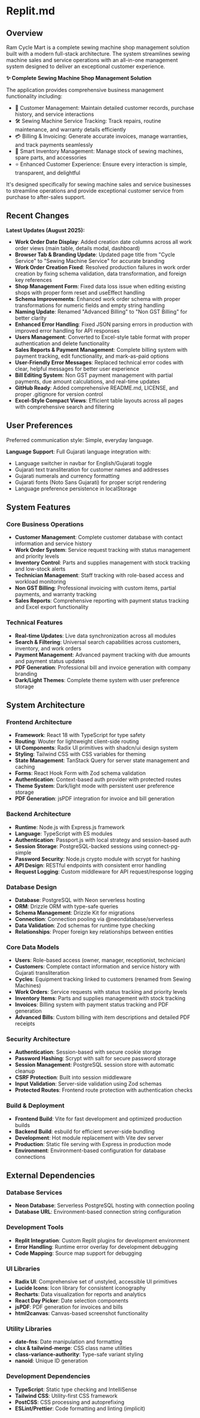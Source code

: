 # Replit.md

## Overview

Ram Cycle Mart is a complete sewing machine shop management solution built with a modern full-stack architecture. The system streamlines sewing machine sales and service operations with an all-in-one management system designed to deliver an exceptional customer experience. 

**✨ Complete Sewing Machine Shop Management Solution**

The application provides comprehensive business management functionality including:
- 👥 Customer Management: Maintain detailed customer records, purchase history, and service interactions
- 🛠 Sewing Machine Service Tracking: Track repairs, routine maintenance, and warranty details efficiently  
- 💳 Billing & Invoicing: Generate accurate invoices, manage warranties, and track payments seamlessly
- 🎯 Smart Inventory Management: Manage stock of sewing machines, spare parts, and accessories
- ⭐ Enhanced Customer Experience: Ensure every interaction is simple, transparent, and delightful

It's designed specifically for sewing machine sales and service businesses to streamline operations and provide exceptional customer service from purchase to after-sales support.

## Recent Changes

**Latest Updates (August 2025):**
- **Work Order Date Display**: Added creation date columns across all work order views (main table, details modal, dashboard)
- **Browser Tab & Branding Update**: Updated page title from "Cycle Service" to "Sewing Machine Service" for accurate branding
- **Work Order Creation Fixed**: Resolved production failures in work order creation by fixing schema validation, data transformation, and foreign key references
- **Shop Management Form**: Fixed data loss issue when editing existing shops with proper form reset and useEffect handling
- **Schema Improvements**: Enhanced work order schema with proper transformations for numeric fields and empty string handling
- **Naming Update**: Renamed "Advanced Billing" to "Non GST Billing" for better clarity
- **Enhanced Error Handling**: Fixed JSON parsing errors in production with improved error handling for API responses
- **Users Management**: Converted to Excel-style table format with proper authentication and delete functionality
- **Sales Reports & Payment Management**: Complete billing system with payment tracking, edit functionality, and mark-as-paid options
- **User-Friendly Error Messages**: Replaced technical error codes with clear, helpful messages for better user experience
- **Bill Editing System**: Non GST payment management with partial payments, due amount calculations, and real-time updates
- **GitHub Ready**: Added comprehensive README.md, LICENSE, and proper .gitignore for version control
- **Excel-Style Compact Views**: Efficient table layouts across all pages with comprehensive search and filtering

## User Preferences

Preferred communication style: Simple, everyday language.

**Language Support**: Full Gujarati language integration with:
- Language switcher in navbar for English/Gujarati toggle
- Gujarati text transliteration for customer names and addresses
- Gujarati numerals and currency formatting
- Gujarati fonts (Noto Sans Gujarati) for proper script rendering
- Language preference persistence in localStorage

## System Features

### Core Business Operations
- **Customer Management**: Complete customer database with contact information and service history
- **Work Order System**: Service request tracking with status management and priority levels
- **Inventory Control**: Parts and supplies management with stock tracking and low-stock alerts
- **Technician Management**: Staff tracking with role-based access and workload monitoring
- **Non GST Billing**: Professional invoicing with custom items, partial payments, and warranty tracking
- **Sales Reports**: Comprehensive reporting with payment status tracking and Excel export functionality

### Technical Features
- **Real-time Updates**: Live data synchronization across all modules
- **Search & Filtering**: Universal search capabilities across customers, inventory, and work orders
- **Payment Management**: Advanced payment tracking with due amounts and payment status updates
- **PDF Generation**: Professional bill and invoice generation with company branding
- **Dark/Light Themes**: Complete theme system with user preference storage

## System Architecture

### Frontend Architecture
- **Framework**: React 18 with TypeScript for type safety
- **Routing**: Wouter for lightweight client-side routing
- **UI Components**: Radix UI primitives with shadcn/ui design system
- **Styling**: Tailwind CSS with CSS variables for theming
- **State Management**: TanStack Query for server state management and caching
- **Forms**: React Hook Form with Zod schema validation
- **Authentication**: Context-based auth provider with protected routes
- **Theme System**: Dark/light mode with persistent user preference storage
- **PDF Generation**: jsPDF integration for invoice and bill generation

### Backend Architecture
- **Runtime**: Node.js with Express.js framework
- **Language**: TypeScript with ES modules
- **Authentication**: Passport.js with local strategy and session-based auth
- **Session Storage**: PostgreSQL-backed sessions using connect-pg-simple
- **Password Security**: Node.js crypto module with scrypt for hashing
- **API Design**: RESTful endpoints with consistent error handling
- **Request Logging**: Custom middleware for API request/response logging

### Database Design
- **Database**: PostgreSQL with Neon serverless hosting
- **ORM**: Drizzle ORM with type-safe queries
- **Schema Management**: Drizzle Kit for migrations
- **Connection**: Connection pooling via @neondatabase/serverless
- **Data Validation**: Zod schemas for runtime type checking
- **Relationships**: Proper foreign key relationships between entities

### Core Data Models
- **Users**: Role-based access (owner, manager, receptionist, technician)
- **Customers**: Complete contact information and service history with Gujarati transliteration
- **Cycles**: Equipment tracking linked to customers (renamed from Sewing Machines)
- **Work Orders**: Service requests with status tracking and priority levels
- **Inventory Items**: Parts and supplies management with stock tracking
- **Invoices**: Billing system with payment status tracking and PDF generation
- **Advanced Bills**: Custom billing with item descriptions and detailed PDF receipts

### Security Architecture
- **Authentication**: Session-based with secure cookie storage
- **Password Hashing**: Scrypt with salt for secure password storage
- **Session Management**: PostgreSQL session store with automatic cleanup
- **CSRF Protection**: Built into session middleware
- **Input Validation**: Server-side validation using Zod schemas
- **Protected Routes**: Frontend route protection with authentication checks

### Build & Deployment
- **Frontend Build**: Vite for fast development and optimized production builds
- **Backend Build**: esbuild for efficient server-side bundling
- **Development**: Hot module replacement with Vite dev server
- **Production**: Static file serving with Express in production mode
- **Environment**: Environment-based configuration for database connections

## External Dependencies

### Database Services
- **Neon Database**: Serverless PostgreSQL hosting with connection pooling
- **Database URL**: Environment-based connection string configuration

### Development Tools
- **Replit Integration**: Custom Replit plugins for development environment
- **Error Handling**: Runtime error overlay for development debugging
- **Code Mapping**: Source map support for debugging

### UI Libraries
- **Radix UI**: Comprehensive set of unstyled, accessible UI primitives
- **Lucide Icons**: Icon library for consistent iconography
- **Recharts**: Data visualization for reports and analytics
- **React Day Picker**: Date selection components
- **jsPDF**: PDF generation for invoices and bills
- **html2canvas**: Canvas-based screenshot functionality

### Utility Libraries
- **date-fns**: Date manipulation and formatting
- **clsx & tailwind-merge**: CSS class name utilities
- **class-variance-authority**: Type-safe variant styling
- **nanoid**: Unique ID generation

### Development Dependencies
- **TypeScript**: Static type checking and IntelliSense
- **Tailwind CSS**: Utility-first CSS framework
- **PostCSS**: CSS processing and autoprefixing
- **ESLint/Prettier**: Code formatting and linting (implicit)